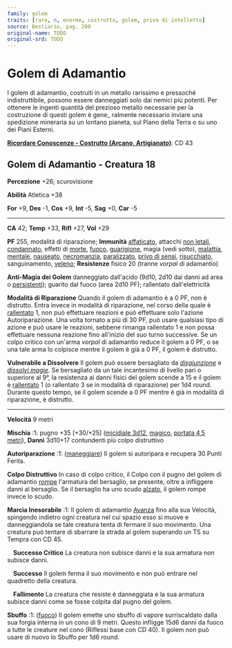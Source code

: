 ```yaml
---
family: golem
traits: [raro, n, enorme, costrutto, golem, privo di intelletto]
source: Bestiario, pag. 200
original-name: TODO
original-srd: TODO
---
```


# Golem di Adamantio

I golem di adamantio, costruiti in un metallo rarissimo e pressoché
indistruttibile, possono essere danneggiati solo dai nemici più potenti. Per
ottenere le ingenti quantità del prezioso metallo necessarie per la costruzione
di questi golem è gene\_ ralmente necessario inviare una spedizione mineraria su
un lontano pianeta, sul Piano della Terra o su uno dei Piani Esterni.

**[Ricordare Conoscenze - Costrutto (Arcano, Artigianato)](/azioni/abilita/ricordare-conoscenze)**:
CD 43

## Golem di Adamantio - Creatura 18

**Percezione** +26; scurovisione

**Abilità** Atletica +38

**For** +9, **Des** -1, **Cos** +9, **Int** -5, **Sag** +0, **Car** -5

---

**CA** 42; **Temp** +33, **Rifl** +27, **Vol** +29

**PF** 255, modalità di riparazione; **Immunità**
[affaticato](/condizioni/affaticato), attacchi [non letali](/tratti/non-letale),
[condannato](/condizioni/condannato), effetti di [morte](/tratti/morte),
[fuoco](/tratti/fuoco), [guarigione](/tratti/guarigione), magia (vedi sotto),
[malattia](/tratti/malattia), [mentale](/tratti/mentale),
[nauseato](/condizioni/nauseato), [necromanzia](/tratti/necromanzia),
[paralizzato](/condizioni/paralizzato),
[privo di sensi](/condizioni/privo-di-sensi),
[risucchiato](/condizioni/risucchiato), sanguinamento, [veleno](/tratti/veleno);
**Resistenze** fisico 20 (tranne _vorpal_ di adamantio)

**Anti-Magia dei Golem** danneggiato dall'acido (9d10, 2d10 dai danni ad area o
[persistenti](/condizioni/danno-persistente)); guarito dal fuoco (area 2d10 PF);
rallentato dall'elettricità

**Modalità di Riparazione** Quando il golem di adamantio è a 0 PF, non è
distrutto. Entra invece in modalità di riparazione, nel corso della quale è
[rallentato](/condizioni/rallentato) 1, non può effettuare reazioni e può
effettuare solo l'azione Autoriparazione. Una volta tornato a più di 30 PF, può
usare qualsiasi tipo di azione e può usare le reazioni, sebbene rimanga
rallentato 1 e non possa effettuare nessuna reazione fino all'inizio del suo
turno successive. Se un colpo critico con un'arma _vorpal_ di adamantio reduce
il golem a 0 PF, o se una tale arma lo colpisce mentre il golem è già a 0 PF, il
golem è distrutto.

**Vulnerabile a Dissolvere** Il golem può essere bersagliato da
_[disgiunzione](/incantesimi/disgiunzione)_ e
_[dissolvi magie](/incantesimi/dissolvi-magie)_. Se bersagliato da un tale
incantesimo di livello pari o superiore al 9°, la resistenza ai danni fisici del
golem scende a 15 e il golem è [rallentato](/condizioni/rallentato) 1 (o
rallentato 3 se in modalità di riparazione) per 1d4 round. Durante questo tempo,
se il golem scende a 0 PF mentre è già in modalità di riparazione, è distrutto.

---

**Velocità** 9 metri

**Mischia** :1: pugno +35 \[+30/+25] ([micidiale 3d12](/tratti/micidiale),
[magico](/tratti/magico), [portata 4,5 metri](/tratti/portata)), **Danni**
3d10+17 contundenti più colpo distruttivo

**Autoriparazione** :1: ([maneggiare](/tratti/maneggiare)) Il golem si
autoripara e recupera 30 Punti Ferita.

**Colpo Distruttivo** In caso di colpo critico, il Colpo con il pugno del golem
di adamantio [rompe](/condizioni/rotto) l'armatura del bersaglio, se presente,
oltre a infliggere danni al bersaglio. Se il bersaglio ha uno scudo
[alzato](/azioni/alzare-lo-scudo), il golem rompe invece lo scudo.

**Marcia Inesorabile** :1: Il golem di adamantio [Avanza](/azioni/avanzare) fino
alla sua Velocità, spingendo indietro ogni creatura nel cui spazio esso si muove
e danneggiandola se tale creatura tenta di fermare il suo movimento. Una
creatura può tentare di sbarrare la strada al golem superando un TS su Tempra
con CD 45.

&emsp;**Successo Critico** La creatura non subisce danni e la sua armatura non
subisce danni.

&emsp;**Successo** Il golem ferma il suo movimento e non può entrare nel
quadretto della creatura.

&emsp;**Fallimento** La creatura che resiste è danneggiata e la sua armatura
subisce danni come se fosse colpita dal pugno del golem.

**Sbuffo** :1: ([fuoco](/tratti/fuoco)) Il golem emette uno sbuffo di vapore
surriscaldato dalla sua forgia interna in un cono di 9 metri. Questo infligge
15d6 danni da fuoco a tutte le creature nel cono (Riflessi base con CD 40). Il
golem non può usare di nuovo lo Sbuffo per 1d6 round.

